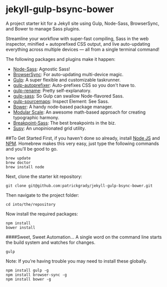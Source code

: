 # jekyll-gulp-bsync-bower
A project starter kit for a Jekyll site using Gulp, Node-Sass, BrowserSync, and Bower to manage Sass plugins.

Streamline your workflow with super-fast compiling, Sass in the web inspector, minified + autoprefixed CSS output, and live auto-updating everything across multiple devices — all from a single terminal command!

The following packages and plugins make it happen:
* [Node-Sass](https://github.com/sass/node-sass): Agnostic Sass!
* [BrowserSync](http://www.browsersync.io/): For auto-updating multi-device magic.
* [Gulp](https://github.com/gulpjs/gulp/blob/master/docs/getting-started.md): A super flexible and customizable taskrunner.
* [gulp-autoprefixer](https://www.npmjs.com/package/gulp-autoprefixer): Auto-prefixes CSS so you don't have to.
* [gulp-rename](https://www.npmjs.com/package/gulp-rename): Pretty self-explanatory.
* [gulp-sass](https://www.npmjs.com/package/gulp-sass): So Gulp can swallow Node-flavored Sass.
* [gulp-sourcemaps](https://www.npmjs.com/package/gulp-sourcemaps): Inspect Element: See Sass.
* [Bower](http://bower.io/): A handy node-based package manager.
* [Modular Scale](https://github.com/modularscale/modularscale-sass): An awesome math-based approach for creating typographic harmony.
* [Breakpoint-Sass](https://github.com/at-import/breakpoint): The best breakpoints in the biz.
* [Susy](https://github.com/ericam/susy/): An unopinionated grid utility.

##To Get Started
First, if you haven't done so already, install [Node JS](https://nodejs.org/) and [NPM](http://blog.npmjs.org/post/85484771375/how-to-install-npm). Homebrew makes this very easy, just type the following commands and you'll be good to go.
~~~
brew update
brew doctor
brew install node
~~~

Next, clone the starter kit repository:
~~~
git clone git@github.com:patrickgrady/jekyll-gulp-bsync-bower.git
~~~

Then navigate to the project folder:
~~~
cd into/the/repository
~~~

Now install the required packages:
~~~
npm install
bower install
~~~

####Sweet, Sweet Automation...
A single word on the command line starts the build system and watches for changes.
~~~
gulp
~~~

Note: If you're having trouble you may need to install these globally.
~~~
npm install gulp -g
npm install browser-sync -g
npm install bower -g
~~~
